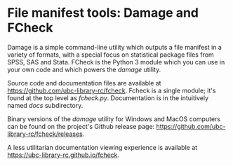 # File manifest tools: Damage and FCheck

Damage is a simple command-line utility which outputs a file manifest in a variety of formats, with a special focus on statistical package files from SPSS, SAS and Stata. FCheck is the Python 3 module which you can use in your own code and which powers the _damage_ utility.

Source code and documentation files are available at <https://github.com/ubc-library-rc/fcheck>. Fcheck is a single module; it's found at the top level as _fcheck.py_. Documentation is in the intuitively named _docs_ subdirectory. 

Binary versions of the *damage* utility for Windows and MacOS computers can be found on the project's Github release page: <https://github.com/ubc-library-rc/fcheck/releases>.

A less utilitarian documentation viewing experience is available at <https://ubc-library-rc.github.io/fcheck>.
